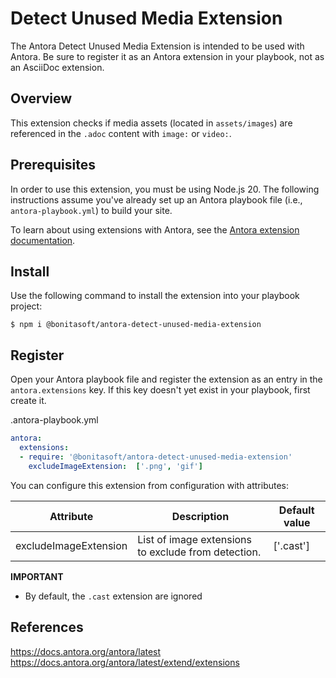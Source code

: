 # Detect Unused Media Extension

The Antora Detect Unused Media Extension is intended to be used with Antora. Be sure to register it as an Antora extension in your playbook, not as an AsciiDoc extension.

## Overview

This extension checks if media assets (located in `assets/images`) are referenced in the `.adoc` content with `image:` or `video:`.

## Prerequisites

In order to use this extension, you must be using Node.js 20.
The following instructions assume you've already set up an Antora playbook file (i.e., `antora-playbook.yml`) to build your site.

To learn about using extensions with Antora, see the [Antora extension documentation]({url-extension-docs}).

## Install

Use the following command to install the extension into your playbook project:

```console
$ npm i @bonitasoft/antora-detect-unused-media-extension
```

## Register

Open your Antora playbook file and register the extension as an entry in the `antora.extensions` key.
If this key doesn't yet exist in your playbook, first create it.

.antora-playbook.yml
```yaml
antora:
  extensions:
  - require: '@bonitasoft/antora-detect-unused-media-extension'
    excludeImageExtension:  ['.png', 'gif']
```


You can configure this extension from configuration with attributes:

| Attribute             | Description                                         | Default value |
|-----------------------|-----------------------------------------------------|---------------|
| excludeImageExtension | List of image extensions to exclude from detection. | ['.cast']     |


**IMPORTANT**

* By default, the `.cast` extension are ignored



## References

<https://docs.antora.org/antora/latest>
<https://docs.antora.org/antora/latest/extend/extensions>
